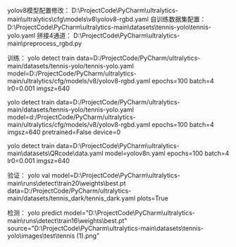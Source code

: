 yolov8模型配置修改：
D:\ProjectCode\PyCharm\ultralytics-main\ultralytics\cfg\models\v8\yolov8-rgbd.yaml
自训练数据集配置：
D:\ProjectCode\PyCharm\ultralytics-main\datasets\tennis-yolo\tennis-yolo.yaml
拼接4通道：
D:\ProjectCode\PyCharm\ultralytics-main\preprocess_rgbd.py

训练：
yolo detect train data=D:/ProjectCode/PyCharm/ultralytics-main/datasets/tennis-yolo/tennis-yolo.yaml model=D:/ProjectCode/PyCharm/ultralytics-main/ultralytics/cfg/models/v8/yolov8-rgbd.yaml epochs=100 batch=4 lr0=0.001 imgsz=640

yolo detect train data=D:/ProjectCode/PyCharm/ultralytics-main/datasets/tennis-yolo/tennis-yolo.yaml model=d:/ProjectCode/PyCharm/ultralytics-main/ultralytics/cfg/models/v8/yolov8-rgbd.yaml epochs=100 batch=4 imgsz=640 pretrained=False device=0

yolo detect train data=D:\ProjectCode\PyCharm\ultralytics-main\datasets\QRcode\data.yaml model=yolov8n.yaml epochs=100 batch=4 lr0=0.001 imgsz=640

验证：
yolo val model=D:\ProjectCode\PyCharm\ultralytics-main\runs\detect\train20\weights\best.pt data=D:/ProjectCode/PyCharm/ultralytics-main/datasets/tennis_dark/tennis_dark.yaml plots=True

检测：
yolo predict model="D:\ProjectCode\PyCharm\ultralytics-main\runs\detect\train16\weights\best.pt" source="D:\ProjectCode\PyCharm\ultralytics-main\datasets\tennis-yolo\images\test\tennis (1).png"

